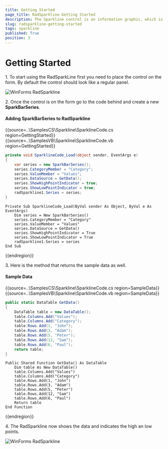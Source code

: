 ```yaml
---
title: Getting Started
page_title: RadSparkline Getting Started
description: The Sparkline control is an information graphic, which is characterized by small size, excellent performance
slug: radsparkline-getting-started
tags: sparkline
published: True
position: 3
---
```


# Getting Started

1\. To start using the RadSparkLine first you need to place the control on the form. By default the control should look like a regular panel.

![WinForms RadSparkline ](images/sparkline-getting-started001.png)

2\. Once the control is on the form go to the code behind and create a new __SparkBarSeries__. 

#### Adding SparkBarSeries to RadSparkline

{{source=..\SamplesCS\Sparkline\SparklineCode.cs region=GettingStarted}} 
{{source=..\SamplesVB\Sparkline\SparklineCode.vb region=GettingStarted}}
````C#
private void SparklineCode_Load(object sender, EventArgs e)
{
    var series = new SparkBarSeries();
    series.CategoryMember = "Category";
    series.ValueMember = "Values";
    series.DataSource = GetData();
    series.ShowHighPointIndicator = true;
    series.ShowLowPointIndicator = true;
    radSparkline1.Series = series;
}

````
````VB.NET
Private Sub SparklineCode_Load(ByVal sender As Object, ByVal e As EventArgs)
    Dim series = New SparkBarSeries()
    series.CategoryMember = "Category"
    series.ValueMember = "Values"
    series.DataSource = GetData()
    series.ShowHighPointIndicator = True
    series.ShowLowPointIndicator = True
    radSparkline1.Series = series
End Sub

````
 

{{endregion}} 


3\. Here is the method that returns the sample data as well.

#### Sample Data

{{source=..\SamplesCS\Sparkline\SparklineCode.cs region=SampleData}} 
{{source=..\SamplesVB\Sparkline\SparklineCode.vb region=SampleData}}
````C#
public static DataTable GetData()
{
    DataTable table = new DataTable();
    table.Columns.Add("Values");
    table.Columns.Add("Category");
    table.Rows.Add(1, "John");
    table.Rows.Add(3, "Adam");
    table.Rows.Add(5, "Peter");
    table.Rows.Add(12, "Sam");
    table.Rows.Add(6, "Paul");
    return table;
}

````
````VB.NET
Public Shared Function GetData() As DataTable
    Dim table As New DataTable()
    table.Columns.Add("Values")
    table.Columns.Add("Category")
    table.Rows.Add(1, "John")
    table.Rows.Add(3, "Adam")
    table.Rows.Add(5, "Peter")
    table.Rows.Add(12, "Sam")
    table.Rows.Add(6, "Paul")
    Return table
End Function

````
 

{{endregion}} 

4\. The RadSparkline now shows the data and indicates the high an low points.

![WinForms RadSparkline ](images/sparkline-getting-started002.png)

